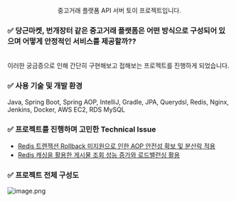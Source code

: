 <p align="center">중고거래 플랫폼 API 서버 토이 프로젝트입니다.</p>

### ✅ <span>당근마켓</span>, <span>번개장터</span> 같은 중고거래 플랫폼은 어떤 방식으로 구성되어 있으며 어떻게 안정적인 서비스를 제공할까??
  <br>
이러한 궁금증으로 인해 간단히 구현해보고 접해보는 프로젝트를 진행하게 되었습니다.

### ✅ 사용 기술 및 개발 환경

Java, Spring Boot, Spring AOP, IntelliJ, Gradle, JPA, Querydsl, Redis, Nginx, Jenkins, Docker, AWS EC2, RDS MySQL

### ✅ 프로젝트를 진행하며 고민한 Technical Issue

* [Redis 트랜잭션 Rollback 미지원으로 인한 AOP 안전성 확보 및 분산락 적용](https://killerwhale1125.github.io/posts/Redis-%ED%8A%B8%EB%9E%9C%EC%9E%AD%EC%85%98%EC%9D%98-%ED%95%9C%EA%B3%84%EB%A1%9C-%EC%9D%B8%ED%95%9C-%ED%95%B4%EA%B2%B0%EC%B1%85/)
* [Redis 캐싱을 활용한 게시물 조회 성능 증가와 로드밸런싱 활용](https://killerwhale1125.github.io/posts/%EC%A1%B0%EA%B1%B4%EB%B6%80-%EC%BA%90%EC%8B%B1-%EB%B0%8F-%EC%84%B1%EB%8A%A5-%ED%85%8C%EC%8A%A4%ED%8A%B8/)

### ✅ 프로젝트 전체 구성도
![image.png](https://prod-files-secure.s3.us-west-2.amazonaws.com/06ae7d5d-218b-4fd2-8642-27c57f46daef/97d2201f-ef58-43a6-b63b-318b93dcb408/image.png)

